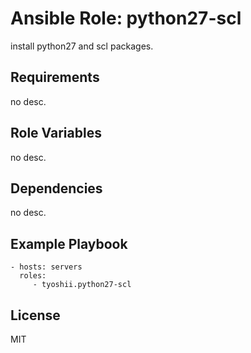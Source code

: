 Ansible Role: python27-scl
=========

install python27 and scl packages.

Requirements
------------

no desc.

Role Variables
--------------

no desc.

Dependencies
------------

no desc.

Example Playbook
----------------

    - hosts: servers
      roles:
         - tyoshii.python27-scl

License
-------

MIT
